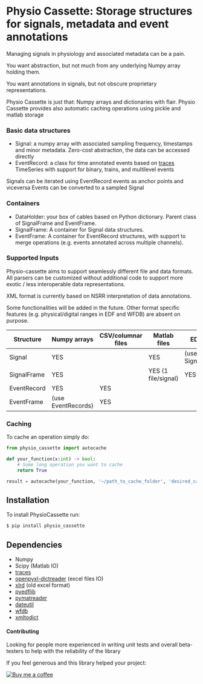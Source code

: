 # Physio Cassette: Storage structures for signals, metadata and event annotations
Managing signals in physiology and associated metadata can be a pain.

You want abstraction, but not much from any underlying Numpy array holding them.

You want annotations in signals, but not obscure proprietary representations.

Physio Cassette is just that: Numpy arrays and dictionaries with flair. Physio Cassette provides also automatic caching operations using pickle and matlab storage


### Basic data structures
- Signal: a numpy array with associated sampling frequency, timestamps and minor metadata. Zero-cost abstraction, the data can be accessed directly
- EventRecord: a class for time annotated events based on [traces](https://github.com/datascopeanalytics/traces) TimeSeries with support for binary, trains, and multilevel events

Signals can be iterated using EventRecord events as anchor points and viceversa Events can be converted to a sampled Signal

### Containers
- DataHolder: your box of cables based on Python dictionary. Parent class of SignalFrame and EventFrame.
- SignalFrame: A container for Signal data structures.
- EventFrame: A container for EventRecord structures, with support to merge operations (e.g. events annotated across multiple channels).

### Supported Inputs
Physio-cassette aims to support seamlessly different file and data formats. All parsers can be customized without additional code to support more exotic / less interoperable data representations.

XML format is currently based on NSRR interpretation of data annotations.

Some functionalities will be added in the future. Other format specific features (e.g. physical/digital ranges in EDF and WFDB) are absent on purpose.

| Structure   | Numpy arrays       | CSV/columnar files | Matlab files                       | EDF files          | Physionet WFDB     | XML                |
|-------------|--------------------|--------------------|------------------------------------|--------------------|--------------------|--------------------|
| Signal      | YES                |                    | YES                                | (use SignalFrame)  | (use SignalFrame)  |                    |
| SignalFrame | YES                |                    | YES                (1 file/signal) | YES                | YES                |                    |
| EventRecord | YES                | YES                |                                    |                    | YES                | YES                |
| EventFrame  | (use EventRecords) | YES                |                                    |                    | YES                | YES                |

### Caching
To cache an operation simply do:
```python
from physio_cassette import autocache

def your_function(x:int) -> bool:
    # Some long operation you want to cache
    return True

result = autocache(your_function, '~/path_to_cache_folder', 'desired_cache_file')(1)
```

## Installation
To install PhysioCassette run:
```bash
$ pip install physio_cassette
```

## Dependencies
- Numpy
- Scipy (Matlab IO)
- [traces](https://github.com/datascopeanalytics/traces)
- [openpyxl-dictreader](https://pypi.org/project/openpyxl-dictreader/) (excel files IO)
- [xlrd](https://pypi.org/project/xlrd/) (old excel format)
- [pyedflib](https://github.com/holgern/pyedflib)
- [pymatreader](https://pypi.org/project/pymatreader/)
- [dateutil](https://pypi.org/project/python-dateutil/)
- [wfdb](https://pypi.org/project/wfdb/)
- [xmltodict](https://pypi.org/project/xmltodict/)


#### Contributing
Looking for people more experienced in writing unit tests and overall beta-testers to help with the reliability of the library

If you feel generous and this library helped your project:

[![Buy me a coffee][buymeacoffee-shield]][buymeacoffee]

[buymeacoffee]: https://www.buymeacoffee.com/u2Vb3kO
[buymeacoffee-shield]: https://www.buymeacoffee.com/assets/img/custom_images/orange_img.png